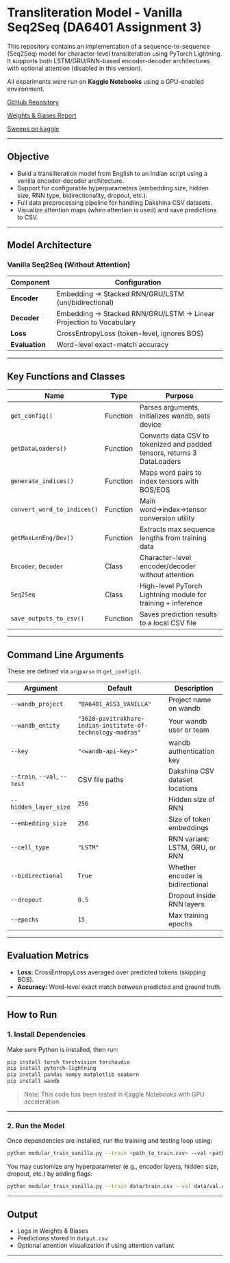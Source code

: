 # Transliteration Model - Vanilla Seq2Seq (DA6401 Assignment 3)

This repository contains an implementation of a sequence-to-sequence (Seq2Seq) model for character-level transliteration using PyTorch Lightning. It supports both LSTM/GRU/RNN-based encoder-decoder architectures with optional attention (disabled in this version).

All experiments were run on **Kaggle Notebooks** using a GPU-enabled environment.

[GitHub Repository](https://github.com/Pavitra-khare/DA6401_ASS3_withoutAtten-)

[Weights & Biases Report](https://api.wandb.ai/links/3628-pavitrakhare-indian-institute-of-technology-madras/lods8pjm)

[Sweeps on kaggle](https://www.kaggle.com/code/pavitrakhare/noattnass3?scriptVersionId=240638279)

---

## Objective

- Build a transliteration model from English to an Indian script using a vanilla encoder-decoder architecture.
- Support for configurable hyperparameters (embedding size, hidden size, RNN type, bidirectionality, dropout, etc.).
- Full data preprocessing pipeline for handling Dakshina CSV datasets.
- Visualize attention maps (when attention is used) and save predictions to CSV.

---

## Model Architecture

### Vanilla Seq2Seq (Without Attention)

| Component       | Configuration                                                                 |
|-----------------|--------------------------------------------------------------------------------|
| **Encoder**     | Embedding → Stacked RNN/GRU/LSTM (uni/bidirectional)                          |
| **Decoder**     | Embedding → Stacked RNN/GRU/LSTM → Linear Projection to Vocabulary            |
| **Loss**        | CrossEntropyLoss (token-level, ignores BOS)                                   |
| **Evaluation**  | Word-level exact-match accuracy                                                |

---

##  Key Functions and Classes

| Name                        | Type     | Purpose                                                                 |
|-----------------------------|----------|-------------------------------------------------------------------------|
| `get_config()`              | Function | Parses arguments, initializes wandb, sets device                        |
| `getDataLoaders()`          | Function | Converts data CSV to tokenized and padded tensors, returns 3 DataLoaders|
| `generate_indices()`        | Function | Maps word pairs to index tensors with BOS/EOS                           |
| `convert_word_to_indices()` | Function | Main word→index→tensor conversion utility                               |
| `getMaxLenEng/Dev()`        | Function | Extracts max sequence lengths from training data                        |
| `Encoder`, `Decoder`        | Class    | Character-level encoder/decoder without attention                      |
| `Seq2Seq`                   | Class    | High-level PyTorch Lightning module for training + inference           |
| `save_outputs_to_csv()`     | Function | Saves prediction results to a local CSV file                            |

---

## Command Line Arguments

These are defined via `argparse` in `get_config()`.

| Argument             | Default                                                  | Description                              |
|----------------------|----------------------------------------------------------|------------------------------------------|
| `--wandb_project`    | `"DA6401_ASS3_VANILLA"`                                  | Project name on wandb                    |
| `--wandb_entity`     | `"3628-pavitrakhare-indian-institute-of-technology-madras"` | Your wandb user or team               |
| `--key`              | `"<wandb-api-key>"`                                      | wandb authentication key                 |
| `--train`, `--val`, `--test` | CSV file paths                                     | Dakshina CSV dataset locations       |
| `--hidden_layer_size`| `256`                                                    | Hidden size of RNN                       |
| `--embedding_size`   | `256`                                                    | Size of token embeddings                 |
| `--cell_type`        | `"LSTM"`                                                 | RNN variant: LSTM, GRU, or RNN           |
| `--bidirectional`    | `True`                                                   | Whether encoder is bidirectional         |
| `--dropout`          | `0.5`                                                    | Dropout inside RNN layers                |
| `--epochs`           | `15`                                                     | Max training epochs                      |

---

## Evaluation Metrics

- **Loss:** CrossEntropyLoss averaged over predicted tokens (skipping BOS).
- **Accuracy:** Word-level exact match between predicted and ground truth.

---

## How to Run

### 1. Install Dependencies

Make sure Python is installed, then run:

```bash
pip install torch torchvision torchaudio
pip install pytorch-lightning
pip install pandas numpy matplotlib seaborn
pip install wandb
```

> Note: This code has been tested in Kaggle Notebooks with GPU acceleration.
---

### 2. Run the Model

Once dependencies are installed, run the training and testing loop using:

```bash
python modular_train_vanilla.py --train <path_to_train.csv> --val <path_to_val.csv> --test <path_to_test.csv>
```

You may customize any hyperparameter (e.g., encoder layers, hidden size, dropout, etc.) by adding flags:

```bash
python modular_train_vanilla.py --train data/train.csv --val data/val.csv --test data/test.csv --cell_type GRU --dropout 0.3 --hidden_layer_size 512
```

---

##  Output

- Logs in Weights & Biases
- Predictions stored in `Output.csv`
- Optional attention visualization if using attention variant

---
